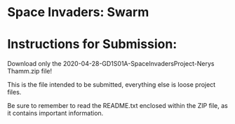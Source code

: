 # Space Invaders: Swarm
<h1>Instructions for Submission:</h1>
<p>Download only the 2020-04-28-GD1S01A-SpaceInvadersProject-Nerys Thamm.zip file!</p>
This is the file intended to be submitted, everything else is loose project files.

Be sure to remember to read the README.txt enclosed within the ZIP file, as it contains important information.
